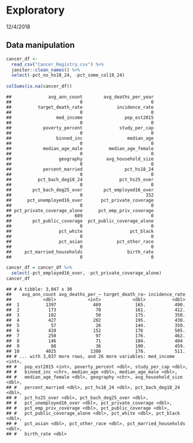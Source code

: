 Exploratory
================
12/4/2018

Data manipulation
-----------------

``` r
cancer_df <-
  read_csv("Cancer_Registry.csv") %>% 
  janitor::clean_names() %>%
  select(-pct_no_hs18_24, -pct_some_col18_24)
  
colSums(is.na(cancer_df))
```

    ##              avg_ann_count        avg_deaths_per_year 
    ##                          0                          0 
    ##          target_death_rate             incidence_rate 
    ##                          0                          0 
    ##                 med_income                pop_est2015 
    ##                          0                          0 
    ##            poverty_percent              study_per_cap 
    ##                          0                          0 
    ##                 binned_inc                 median_age 
    ##                          0                          0 
    ##            median_age_male          median_age_female 
    ##                          0                          0 
    ##                  geography         avg_household_size 
    ##                          0                          0 
    ##            percent_married                pct_hs18_24 
    ##                          0                          0 
    ##          pct_bach_deg18_24              pct_hs25_over 
    ##                          0                          0 
    ##        pct_bach_deg25_over        pct_employed16_over 
    ##                          0                        152 
    ##      pct_unemployed16_over       pct_private_coverage 
    ##                          0                          0 
    ## pct_private_coverage_alone      pct_emp_priv_coverage 
    ##                        609                          0 
    ##        pct_public_coverage  pct_public_coverage_alone 
    ##                          0                          0 
    ##                  pct_white                  pct_black 
    ##                          0                          0 
    ##                  pct_asian             pct_other_race 
    ##                          0                          0 
    ##     pct_married_households                 birth_rate 
    ##                          0                          0

``` r
cancer_df = cancer_df %>%
  select(-pct_employed16_over, -pct_private_coverage_alone)
cancer_df
```

    ## # A tibble: 3,047 x 30
    ##    avg_ann_count avg_deaths_per_~ target_death_ra~ incidence_rate
    ##            <dbl>            <int>            <dbl>          <dbl>
    ##  1          1397              469             165.           490.
    ##  2           173               70             161.           412.
    ##  3           102               50             175.           350.
    ##  4           427              202             195.           430.
    ##  5            57               26             144.           350.
    ##  6           428              152             176            505.
    ##  7           250               97             176.           462.
    ##  8           146               71             184.           404 
    ##  9            88               36             190.           459.
    ## 10          4025             1380             178.           511.
    ## # ... with 3,037 more rows, and 26 more variables: med_income <int>,
    ## #   pop_est2015 <int>, poverty_percent <dbl>, study_per_cap <dbl>,
    ## #   binned_inc <chr>, median_age <dbl>, median_age_male <dbl>,
    ## #   median_age_female <dbl>, geography <chr>, avg_household_size <dbl>,
    ## #   percent_married <dbl>, pct_hs18_24 <dbl>, pct_bach_deg18_24 <dbl>,
    ## #   pct_hs25_over <dbl>, pct_bach_deg25_over <dbl>,
    ## #   pct_unemployed16_over <dbl>, pct_private_coverage <dbl>,
    ## #   pct_emp_priv_coverage <dbl>, pct_public_coverage <dbl>,
    ## #   pct_public_coverage_alone <dbl>, pct_white <dbl>, pct_black <dbl>,
    ## #   pct_asian <dbl>, pct_other_race <dbl>, pct_married_households <dbl>,
    ## #   birth_rate <dbl>
